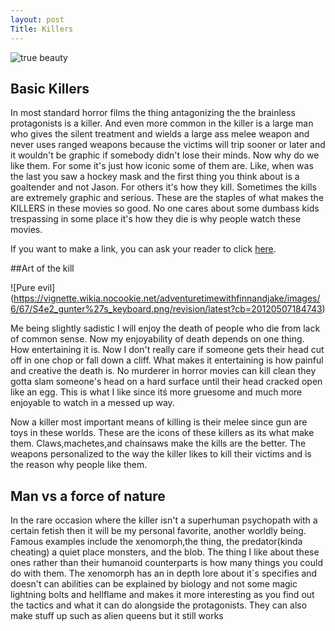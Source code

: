 ```yaml
---
layout: post
Title: Killers
---
```


![true beauty](http://i.imgur.com/2q3DKN6.jpg)

## Basic Killers

In most standard horror films the thing antagonizing the the brainless protagonists is a killer.
And even more common in the killer is a large man who gives the silent treatment and wields a large ass melee weapon and never uses ranged weapons because the victims will trip sooner or later and it wouldn't be graphic if somebody didn't lose their minds. Now why do we like them. For some it's just how iconic some of them are. Like, when was the last you saw a hockey mask and the first thing you think about is a goaltender and not Jason. For others it's how they kill. Sometimes the kills are extremely graphic and serious. These are the staples of what makes the KILLERS in these movies so good. No one cares about some dumbass kids trespassing in some place it's how they die is why people watch these movies. 

If you want to make a link, you can ask your reader to click [here](https://www.website.address.com).

##Art of the kill

![Pure evil] (https://vignette.wikia.nocookie.net/adventuretimewithfinnandjake/images/6/67/S4e2_gunter%27s_keyboard.png/revision/latest?cb=20120507184743)

Me being slightly sadistic I will enjoy the death of people who die from lack of common sense. Now my enjoyability of death depends on one thing. How entertaining it is. Now I don't really care if someone gets their head cut off in one chop or fall down a cliff. What makes it entertaining is how painful and creative the death is. No murderer in horror movies can kill clean they gotta slam someone's head on a hard surface until their head cracked open like an egg. This is what I like since itś more gruesome and much more enjoyable to watch in a messed up way. 

Now a killer most important means of killing is their melee since gun are toys in these worlds. These are the icons of these killers as its what make them. Claws,machetes,and chainsaws  make the kills are the better. The weapons personalized to the way the killer likes to kill their victims and is the reason why people like them.


## Man vs a force of nature

In the rare occasion where the killer isn't a superhuman psychopath with a certain fetish then it will be my personal favorite, another worldly being. Famous examples include the xenomorph,the thing, the predator(kinda cheating) a quiet place monsters, and the blob. The thing I like about these ones rather than their humanoid counterparts is how many things you could do with them. The xenomorph has an in depth lore about it´s specifies and doesn't can abilities can be explained by biology and not some magic lightning bolts and hellflame and makes it more interesting as you find out the tactics and what it can do alongside the protagonists. They can also make stuff up such as alien queens but it still works

